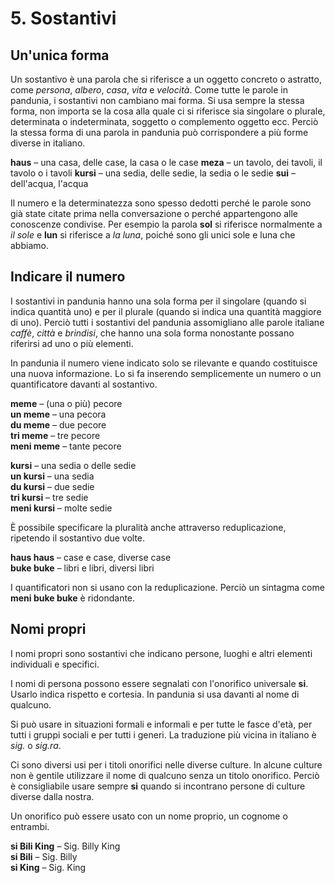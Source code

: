 
# 5. Sostantivi

## Un'unica forma

Un sostantivo è una parola che si riferisce a un oggetto concreto o astratto,
come *persona*, *albero*, *casa*, *vita* e *velocità*.
Come tutte le parole in pandunia, i sostantivi non cambiano mai forma.
Si usa sempre la stessa forma, non importa se la cosa alla quale ci si riferisce sia singolare o plurale, determinata o indeterminata, soggetto o complemento oggetto ecc.
Perciò la stessa forma di una parola in pandunia può corrispondere a più forme diverse in italiano.

**haus**
– una casa, delle case, la casa o le case
**meza**
– un tavolo, dei tavoli, il tavolo o i tavoli
**kursi**
– una sedia, delle sedie, la sedia o le sedie 
**sui**
– dell'acqua, l'acqua

Il numero e la determinatezza sono spesso dedotti perché le parole sono già state citate prima nella conversazione o perché appartengono alle conoscenze condivise.
Per esempio la parola **sol** si riferisce normalmente a _il sole_ e **lun** si riferisce a _la luna_, poiché sono gli unici sole e luna che abbiamo.


## Indicare il numero

I sostantivi in pandunia hanno una sola forma
per il singolare (quando si indica quantità uno)
e per il plurale (quando si indica una quantità maggiore di uno).
Perciò tutti i sostantivi del pandunia assomigliano alle parole italiane
_caffè_, _città_ e _brindisi_,
che hanno una sola forma nonostante possano riferirsi ad uno o più elementi.

In pandunia il numero viene indicato solo se rilevante e quando costituisce una nuova informazione.
Lo si fa inserendo semplicemente un numero o un quantificatore davanti al sostantivo.

**meme**
– (una o più) pecore  
**un meme**
– una pecora  
**du meme**
– due pecore  
**tri meme**
– tre pecore  
**meni meme**
– tante pecore

**kursi**
– una sedia o delle sedie  
**un kursi**
– una sedia  
**du kursi**
– due sedie  
**tri kursi**
– tre sedie  
**meni kursi**
– molte sedie

È possibile specificare la pluralità anche attraverso reduplicazione, ripetendo il sostantivo due volte.

**haus haus**
– case e case, diverse case  
**buke buke**
– libri e libri, diversi libri

I quantificatori non si usano con la reduplicazione.
Perciò un sintagma come
**meni buke buke**
è ridondante.

## Nomi propri

I nomi propri sono sostantivi che indicano persone, luoghi e altri elementi individuali e specifici.

I nomi di persona possono essere segnalati con l'onorifico universale
**si**.
Usarlo indica rispetto e cortesia.
In pandunia si usa davanti al nome di qualcuno.

Si può usare in situazioni formali e informali e per tutte le fasce d'età, per tutti i gruppi sociali e per tutti i generi.
La traduzione più vicina in italiano è _sig._ o _sig.ra_.

Ci sono diversi usi per i titoli onorifici nelle diverse culture.
In alcune culture non è gentile utilizzare il nome di qualcuno senza un titolo onorifico.
Perciò è consigliabile usare sempre
**si**
quando si incontrano persone di culture diverse dalla nostra.

Un onorifico può essere usato con un nome proprio, un cognome o entrambi.

**si Bili King**
– Sig. Billy King  
**si Bili**
– Sig. Billy  
**si King**
– Sig. King

